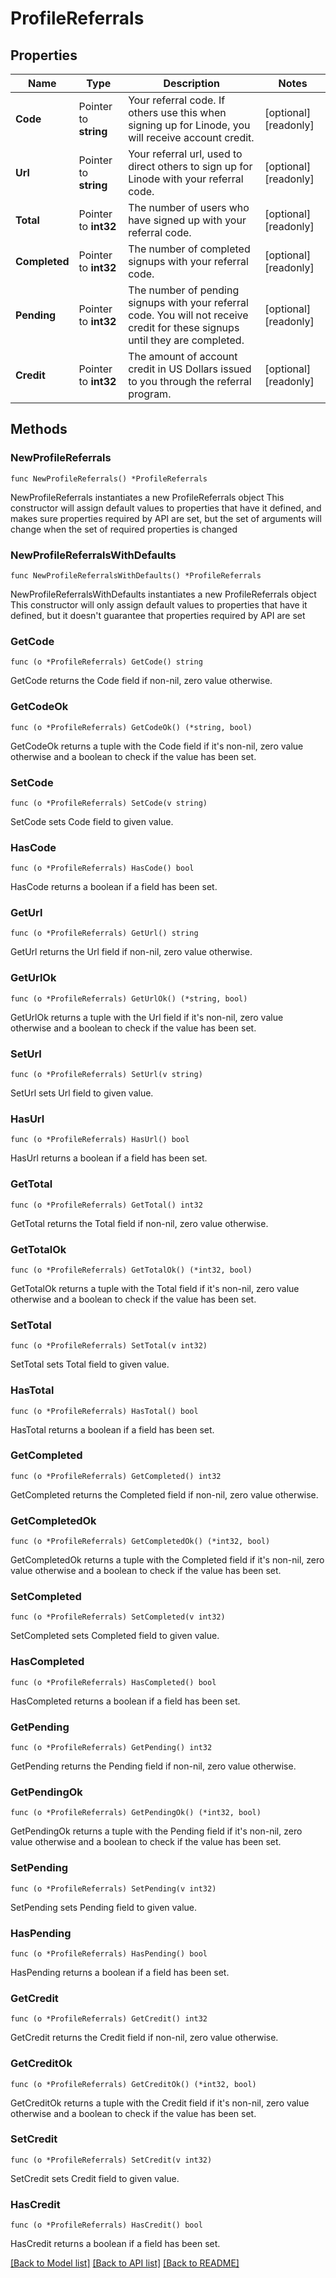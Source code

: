 # ProfileReferrals

## Properties

Name | Type | Description | Notes
------------ | ------------- | ------------- | -------------
**Code** | Pointer to **string** | Your referral code.  If others use this when signing up for Linode, you will receive account credit.  | [optional] [readonly] 
**Url** | Pointer to **string** | Your referral url, used to direct others to sign up for Linode with your referral code.  | [optional] [readonly] 
**Total** | Pointer to **int32** | The number of users who have signed up with your referral code.  | [optional] [readonly] 
**Completed** | Pointer to **int32** | The number of completed signups with your referral code.  | [optional] [readonly] 
**Pending** | Pointer to **int32** | The number of pending signups with your referral code.  You will not receive credit for these signups until they are completed.  | [optional] [readonly] 
**Credit** | Pointer to **int32** | The amount of account credit in US Dollars issued to you through the referral program.  | [optional] [readonly] 

## Methods

### NewProfileReferrals

`func NewProfileReferrals() *ProfileReferrals`

NewProfileReferrals instantiates a new ProfileReferrals object
This constructor will assign default values to properties that have it defined,
and makes sure properties required by API are set, but the set of arguments
will change when the set of required properties is changed

### NewProfileReferralsWithDefaults

`func NewProfileReferralsWithDefaults() *ProfileReferrals`

NewProfileReferralsWithDefaults instantiates a new ProfileReferrals object
This constructor will only assign default values to properties that have it defined,
but it doesn't guarantee that properties required by API are set

### GetCode

`func (o *ProfileReferrals) GetCode() string`

GetCode returns the Code field if non-nil, zero value otherwise.

### GetCodeOk

`func (o *ProfileReferrals) GetCodeOk() (*string, bool)`

GetCodeOk returns a tuple with the Code field if it's non-nil, zero value otherwise
and a boolean to check if the value has been set.

### SetCode

`func (o *ProfileReferrals) SetCode(v string)`

SetCode sets Code field to given value.

### HasCode

`func (o *ProfileReferrals) HasCode() bool`

HasCode returns a boolean if a field has been set.

### GetUrl

`func (o *ProfileReferrals) GetUrl() string`

GetUrl returns the Url field if non-nil, zero value otherwise.

### GetUrlOk

`func (o *ProfileReferrals) GetUrlOk() (*string, bool)`

GetUrlOk returns a tuple with the Url field if it's non-nil, zero value otherwise
and a boolean to check if the value has been set.

### SetUrl

`func (o *ProfileReferrals) SetUrl(v string)`

SetUrl sets Url field to given value.

### HasUrl

`func (o *ProfileReferrals) HasUrl() bool`

HasUrl returns a boolean if a field has been set.

### GetTotal

`func (o *ProfileReferrals) GetTotal() int32`

GetTotal returns the Total field if non-nil, zero value otherwise.

### GetTotalOk

`func (o *ProfileReferrals) GetTotalOk() (*int32, bool)`

GetTotalOk returns a tuple with the Total field if it's non-nil, zero value otherwise
and a boolean to check if the value has been set.

### SetTotal

`func (o *ProfileReferrals) SetTotal(v int32)`

SetTotal sets Total field to given value.

### HasTotal

`func (o *ProfileReferrals) HasTotal() bool`

HasTotal returns a boolean if a field has been set.

### GetCompleted

`func (o *ProfileReferrals) GetCompleted() int32`

GetCompleted returns the Completed field if non-nil, zero value otherwise.

### GetCompletedOk

`func (o *ProfileReferrals) GetCompletedOk() (*int32, bool)`

GetCompletedOk returns a tuple with the Completed field if it's non-nil, zero value otherwise
and a boolean to check if the value has been set.

### SetCompleted

`func (o *ProfileReferrals) SetCompleted(v int32)`

SetCompleted sets Completed field to given value.

### HasCompleted

`func (o *ProfileReferrals) HasCompleted() bool`

HasCompleted returns a boolean if a field has been set.

### GetPending

`func (o *ProfileReferrals) GetPending() int32`

GetPending returns the Pending field if non-nil, zero value otherwise.

### GetPendingOk

`func (o *ProfileReferrals) GetPendingOk() (*int32, bool)`

GetPendingOk returns a tuple with the Pending field if it's non-nil, zero value otherwise
and a boolean to check if the value has been set.

### SetPending

`func (o *ProfileReferrals) SetPending(v int32)`

SetPending sets Pending field to given value.

### HasPending

`func (o *ProfileReferrals) HasPending() bool`

HasPending returns a boolean if a field has been set.

### GetCredit

`func (o *ProfileReferrals) GetCredit() int32`

GetCredit returns the Credit field if non-nil, zero value otherwise.

### GetCreditOk

`func (o *ProfileReferrals) GetCreditOk() (*int32, bool)`

GetCreditOk returns a tuple with the Credit field if it's non-nil, zero value otherwise
and a boolean to check if the value has been set.

### SetCredit

`func (o *ProfileReferrals) SetCredit(v int32)`

SetCredit sets Credit field to given value.

### HasCredit

`func (o *ProfileReferrals) HasCredit() bool`

HasCredit returns a boolean if a field has been set.


[[Back to Model list]](../README.md#documentation-for-models) [[Back to API list]](../README.md#documentation-for-api-endpoints) [[Back to README]](../README.md)


